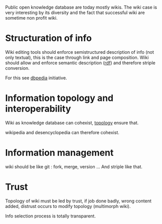
Public open knowledge database are today mostly wikis. The wiki case is very interesting by its diversity and the fact that successful wiki are sometime non profit wiki.

# Structuration of info

Wiki editing tools should enforce semistructured description of info (not only textual), this is the case through link and page composition. Wiki should allow and enforce semantic description ([rdf](./rdfmapping.md)) and therefore striple conversion.

For this see [dbpedia](http://wiki.dbpedia.org/) initiative.


# Information topology and interoperability

Wiki as knowledge database can cohexist, [topology](./topology.md) ensure that. 

wikipedia and desencyclopedia can therefore cohexist.

# Information management

wiki should be like git : fork, merge, version ... And striple like that.

# Trust

Topology of wiki must be led by trust, if job done badly, wrong content added, distrust occurs to modify topology (multimorph wiki).

Info selection process is totally transparent.
